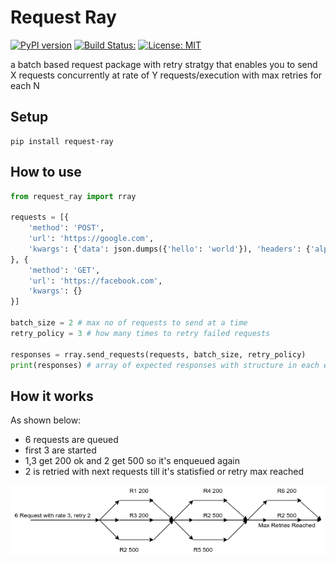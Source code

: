 # Request Ray

[![PyPI version](https://badge.fury.io/py/request-ray.svg)](https://badge.fury.io/py/request-ray)
[![Build Status:](https://github.com/Kareem-Emad/request-ray/workflows/build/badge.svg)](https://github.com/Kareem-Emad/request-ray/actions)
[![License: MIT](https://img.shields.io/badge/License-MIT-yellow.svg)](https://opensource.org/licenses/MIT)


a batch based request package with retry stratgy that enables you to send X requests concurrently at rate of Y requests/execution with max retries for each N

## Setup

```shell
pip install request-ray
```

## How to use

```python
from request_ray import rray

requests = [{
    'method': 'POST',
    'url': 'https://google.com',
    'kwargs': {'data': json.dumps({'hello': 'world'}), 'headers': {'alpha': 'beta'}}
}, {
    'method': 'GET',
    'url': 'https://facebook.com',
    'kwargs': {}
}]

batch_size = 2 # max no of requests to send at a time
retry_policy = 3 # how many times to retry failed requests

responses = rray.send_requests(requests, batch_size, retry_policy)
print(responses) # array of expected responses with structure in each element: {'index': 0, 'response': standard_response_object}
```

## How it works

As shown below:

- 6 requests are queued
- first 3 are started
- 1,3 get 200 ok and 2 get 500 so it's enqueued again
- 2 is retried with next requests till it's statisfied or retry max reached

![Diagram](./assets/diagram.png)
